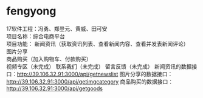 # fengyong
17软件工程：冯勇、郑登元、黄威、田可安  
项目名称：综合电商平台  
项目功能： 新闻资讯（获取资讯列表、查看新闻内容、查看并发表新闻评论）   
          图片分享  
          商品购买（加入购物车、付款购买）  
          视频专区（未完成）
          联系我们（未完成） 
          留言反馈（未完成）
新闻资讯的数据接口：http://39.106.32.91:3000/api/getnewslist
图片分享的数据接口：http://39.106.32.91:3000/api/getimgcategory
商品购买的数据接口：http://39.106.32.91:3000/api/getgoods

